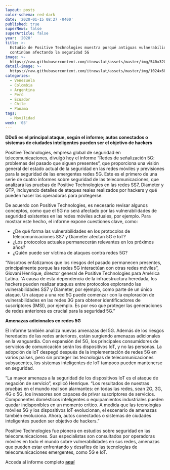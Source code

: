 ```yaml
---
layout: posts
color-schema: red-dark
date: '2020-01-15 08:27 -0400'
published: true
superNews: false
superArticle: false
year: '2020'
title: >-
  Estudio de Positive Technologies muestra porqué antiguas vulnerabilidades
  continúan afectando la seguridad 5G 
image: >-
  https://raw.githubusercontent.com/itnewslat/assets/master/img/540x320/Ciudad-5G-p.jpg
detail-image: >-
  https://raw.githubusercontent.com/itnewslat/assets/master/img/1024x680/Ciudad-5G-g.jpg
categories:
  - Venezuela
  - Colombia
  - Argentina
  - Perú
  - Ecuador
  - Chile
  - Panama
tags:
  - Movilidad
week: '03'
---
```

**DDoS es el principal ataque, según el informe; autos conectados o sistemas de ciudades inteligentes pueden ser el objetivo de hackers**
 
Positive Technologies, empresa global de seguridad en telecomunicaciones, divulgó hoy el informe “Redes de señalización 5G: problemas del pasado que siguen presentes”, que proporciona una visión general del estado actual de la seguridad en las redes móviles y previsiones para la seguridad de las emergentes redes 5G. Este es el primero de una serie de cuatro informes sobre seguridad de las telecomunicaciones, que analizará las pruebas de Positive Technologies en las redes SS7, Diameter y GTP, incluyendo detalles de ataques reales realizados por hackers y qué pueden hacer las operadoras para protegerse.

De acuerdo con Positive Technologies, es necesario revisar algunos conceptos, como que el 5G no será afectado por las vulnerabilidades de seguridad existentes en las redes móviles actuales, por ejemplo. Para mostrar este hecho, el informe expone cuestiones clave, como:

- ¿De qué forma las vulnerabilidades en los protocolos de telecomunicaciones SS7 y Diameter afectan 5G e IoT? 
- ¿Los protocolos actuales permanecerán relevantes en los próximos años? 
- ¿Quién puede ser víctima de ataques contra redes 5G?

“Nosotros enfatizamos que los riesgos del pasado permanecen presentes, principalmente porque las redes 5G interactúan con otras redes móviles”, Giovani Henrique, director general de Positive Technologies para América Latina. “A causa de esta dependencia de la infraestructura heredada, los hackers pueden realizar ataques entre protocolos explorando las vulnerabilidades SS7 y Diameter, por ejemplo, como parte de un único ataque. Un ataque a una red 5G puede comenzar con la exploración de vulnerabilidades en las redes 3G para obtener identificadores de suscriptores (IMSI), por ejemplo. Es por eso que proteger las generaciones de redes anteriores es crucial para la seguridad 5G.”

**Amenazas adicionales en redes 5G**

El informe también analiza nuevas amenazas del 5G. Además de los riesgos heredados de las redes anteriores, están surgiendo amenazas adicionales en la vanguardia. Con expansión del 5G, los principales consumidores de servicios de comunicación serán los dispositivos IoT, y no las personas. La adopción de IoT despegó después de la implementación de redes 5G en varios países, pero sin proteger las tecnologías de telecomunicaciones subyacentes, los sistemas inteligentes de IoT tampoco pueden mantenerse en seguridad.

“La mayor amenaza a la seguridad de los dispositivos IoT es el ataque de negación de servicio”, explicó Henrique. “Los resultados de nuestras pruebas en el mundo real son alarmantes: en todas las redes, sean 2G, 3G, 4G o 5G, los invasores son capaces de privar suscriptores de servicios. Componentes domésticos inteligentes o equipamientos industriales pueden quedar indisponibles en un momento crítico. A medida que las tecnologías móviles 5G y los dispositivos IoT evolucionan, el escenario de amenazas también evoluciona. Ahora, autos conectados o sistemas de ciudades inteligentes pueden ser objetivo de hackers.”

Positive Technologies fue pionera en estudios sobre seguridad en las telecomunicaciones. Sus especialistas son consultados por operadoras móviles en todo el mundo sobre vulnerabilidades en sus redes, amenazas que pueden estar enfrentando y desafíos de las tecnologías de telecomunicaciones emergentes, como 5G e IoT.

Acceda al informe completo **[aquí](https://positive-tech.com/storage/articles/5g-signaling-networks/5g-signaling-networks-2019-eng.pdf)**